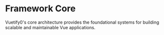 # Framework Core

Vuetify0's core architecture provides the foundational systems for building scalable and maintainable Vue applications.
